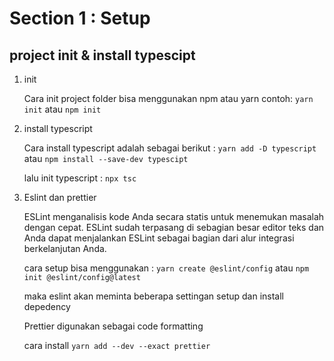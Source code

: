 # Section 1 : Setup

## project init & install typescipt

1. init
   
   Cara init project folder bisa menggunakan npm atau yarn contoh:
   `yarn init` atau `npm init`

2. install typescript
   
   Cara install typescript adalah sebagai berikut :
   `yarn add -D typescript` atau `npm install --save-dev typescipt`

    lalu init typescript :
    `npx tsc`

3. Eslint dan prettier
   
   ESLint menganalisis kode Anda secara statis untuk menemukan masalah dengan cepat. ESLint sudah terpasang di sebagian besar editor teks dan Anda dapat menjalankan ESLint sebagai bagian dari alur integrasi berkelanjutan Anda.

   cara setup bisa menggunakan : `yarn create @eslint/config` atau `npm init @eslint/config@latest`

   maka eslint akan meminta beberapa settingan setup dan install depedency

    Prettier digunakan sebagai code formatting

    cara install `yarn add --dev --exact prettier`